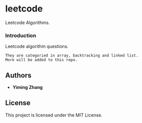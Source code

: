 # leetcode
Leetcode Algorithms.

### Introduction

Leetcode algorithm questions.

```
They are categoried in array, backtracking and linked list.
More will be added to this repo.

```
## Authors

* **Yiming Zhang** 

## License

This project is licensed under the MIT License.

